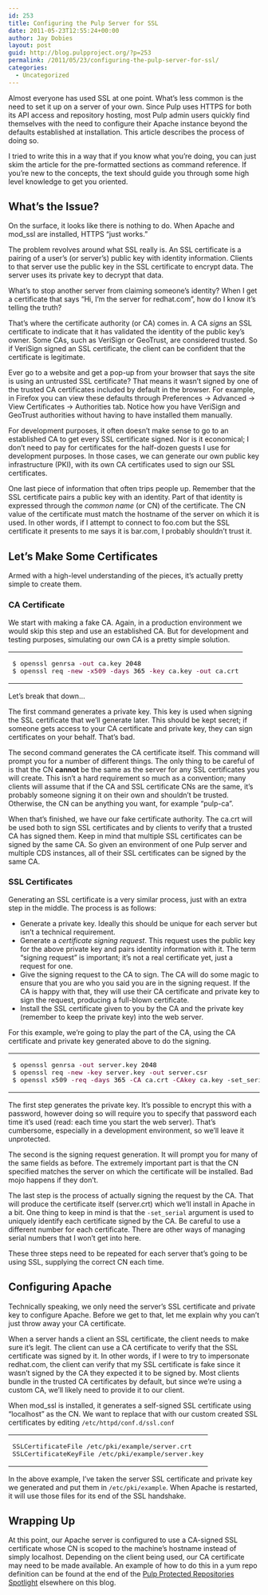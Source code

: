 ```yaml
---
id: 253
title: Configuring the Pulp Server for SSL
date: 2011-05-23T12:55:24+00:00
author: Jay Dobies
layout: post
guid: http://blog.pulpproject.org/?p=253
permalink: /2011/05/23/configuring-the-pulp-server-for-ssl/
categories:
  - Uncategorized
---
```

Almost everyone has used SSL at one point. What&#8217;s less common is the need to set it up on a server of your own. Since Pulp uses HTTPS for both its API access and repository hosting, most Pulp admin users quickly find themselves with the need to configure their Apache instance beyond the defaults established at installation. This article describes the process of doing so.

I tried to write this in a way that if you know what you&#8217;re doing, you can just skim the article for the pre-formatted sections as command reference. If you&#8217;re new to the concepts, the text should guide you through some high level knowledge to get you oriented.

## What&#8217;s the Issue?

On the surface, it looks like there is nothing to do. When Apache and mod_ssl are installed, HTTPS &#8220;just works.&#8221;

The problem revolves around what SSL really is. An SSL certificate is a pairing of a user&#8217;s (or server&#8217;s) public key with identity information. Clients to that server use the public key in the SSL certificate to encrypt data. The server uses its private key to decrypt that data.

What&#8217;s to stop another server from claiming someone&#8217;s identity? When I get a certificate that says &#8220;Hi, I&#8217;m the server for redhat.com&#8221;, how do I know it&#8217;s telling the truth?

That&#8217;s where the certificate authority (or CA) comes in. A CA _signs_ an SSL certificate to indicate that it has validated the identity of the public key&#8217;s owner. Some CAs, such as VeriSign or GeoTrust, are considered trusted. So if VeriSign signed an SSL certificate, the client can be confident that the certificate is legitimate.

Ever go to a website and get a pop-up from your browser that says the site is using an untrusted SSL certificate? That means it wasn&#8217;t signed by one of the trusted CA certificates included by default in the browser. For example, in Firefox you can view these defaults through Preferences -> Advanced -> View Certificates -> Authorities tab. Notice how you have VeriSign and GeoTrust authorities without having to have installed them manually.

For development purposes, it often doesn&#8217;t make sense to go to an established CA to get every SSL certificate signed. Nor is it economical; I don&#8217;t need to pay for certificates for the half-dozen guests I use for development purposes. In those cases, we can generate our own public key infrastructure (PKI), with its own CA certificates used to sign our SSL certificates.

One last piece of information that often trips people up. Remember that the SSL certificate pairs a public key with an identity. Part of that identity is expressed through the _common name_ (or CN) of the certificate. The CN value of the certificate must match the hostname of the server on which it is used. In other words, if I attempt to connect to foo.com but the SSL certificate it presents to me says it is bar.com, I probably shouldn&#8217;t trust it.

## Let&#8217;s Make Some Certificates

Armed with a high-level understanding of the pieces, it&#8217;s actually pretty simple to create them.

### CA Certificate

We start with making a fake CA. Again, in a production environment we would skip this step and use an established CA. But for development and testing purposes, simulating our own CA is a pretty simple solution.

<div class="wp_syntax">
  <table>
    <tr>
      <td class="code">
        <pre class="bash" style="font-family:monospace;">$ openssl genrsa <span style="color: #660033;">-out</span> ca.key <span style="color: #000000;">2048</span>
$ openssl req <span style="color: #660033;">-new</span> <span style="color: #660033;">-x509</span> <span style="color: #660033;">-days</span> <span style="color: #000000;">365</span> <span style="color: #660033;">-key</span> ca.key <span style="color: #660033;">-out</span> ca.crt</pre>
      </td>
    </tr>
  </table>
</div>

Let&#8217;s break that down&#8230;

The first command generates a private key. This key is used when signing the SSL certificate that we&#8217;ll generate later. This should be kept secret; if someone gets access to your CA certificate and private key, they can sign certificates on your behalf. That&#8217;s bad.

The second command generates the CA certificate itself. This command will prompt you for a number of different things. The only thing to be careful of is that the CN **cannot** be the same as the server for any SSL certificates you will create. This isn&#8217;t a hard requirement so much as a convention; many clients will assume that if the CA and SSL certificate CNs are the same, it&#8217;s probably someone signing it on their own and shouldn&#8217;t be trusted. Otherwise, the CN can be anything you want, for example &#8220;pulp-ca&#8221;.

When that&#8217;s finished, we have our fake certificate authority. The ca.crt will be used both to sign SSL certificates and by clients to verify that a trusted CA has signed them. Keep in mind that multiple SSL certificates can be signed by the same CA. So given an environment of one Pulp server and multiple CDS instances, all of their SSL certificates can be signed by the same CA.

### SSL Certificates

Generating an SSL certificate is a very similar process, just with an extra step in the middle. The process is as follows:

  * Generate a private key. Ideally this should be unique for each server but isn&#8217;t a technical requirement.
  * Generate a _certificate signing request_. This request uses the public key for the above private key and pairs identity information with it. The term &#8220;signing request&#8221; is important; it&#8217;s not a real certificate yet, just a request for one.
  * Give the signing request to the CA to sign. The CA will do some magic to ensure that you are who you said you are in the signing request. If the CA is happy with that, they will use their CA certificate and private key to sign the request, producing a full-blown certificate.
  * Install the SSL certificate given to you by the CA and the private key (remember to keep the private key) into the web server.

For this example, we&#8217;re going to play the part of the CA, using the CA certificate and private key generated above to do the signing.

<div class="wp_syntax">
  <table>
    <tr>
      <td class="code">
        <pre class="bash" style="font-family:monospace;">$ openssl genrsa <span style="color: #660033;">-out</span> server.key <span style="color: #000000;">2048</span>
$ openssl req <span style="color: #660033;">-new</span> <span style="color: #660033;">-key</span> server.key <span style="color: #660033;">-out</span> server.csr
$ openssl x509 <span style="color: #660033;">-req</span> <span style="color: #660033;">-days</span> <span style="color: #000000;">365</span> <span style="color: #660033;">-CA</span> ca.crt <span style="color: #660033;">-CAkey</span> ca.key -set_serial 01 <span style="color: #660033;">-in</span> server.csr <span style="color: #660033;">-out</span> server.crt</pre>
      </td>
    </tr>
  </table>
</div>

The first step generates the private key. It&#8217;s possible to encrypt this with a password, however doing so will require you to specify that password each time it&#8217;s used (read: each time you start the web server). That&#8217;s cumbersome, especially in a development environment, so we&#8217;ll leave it unprotected.

The second is the signing request generation. It will prompt you for many of the same fields as before. The extremely important part is that the CN specified matches the server on which the certificate will be installed. Bad mojo happens if they don&#8217;t.

The last step is the process of actually signing the request by the CA. That will produce the certificate itself (server.crt) which we&#8217;ll install in Apache in a bit. One thing to keep in mind is that the `-set_serial` argument is used to uniquely identify each certificate signed by the CA. Be careful to use a different number for each certificate. There are other ways of managing serial numbers that I won&#8217;t get into here.

These three steps need to be repeated for each server that&#8217;s going to be using SSL, supplying the correct CN each time.

## Configuring Apache

Technically speaking, we only need the server&#8217;s SSL certificate and private key to configure Apache. Before we get to that, let me explain why you can&#8217;t just throw away your CA certificate.

When a server hands a client an SSL certificate, the client needs to make sure it&#8217;s legit. The client can use a CA certificate to verify that the SSL certificate was signed by it. In other words, if I were to try to impersonate redhat.com, the client can verify that my SSL certificate is fake since it wasn&#8217;t signed by the CA they expected it to be signed by. Most clients bundle in the trusted CA certificates by default, but since we&#8217;re using a custom CA, we&#8217;ll likely need to provide it to our client.

When mod_ssl is installed, it generates a self-signed SSL certificate using &#8220;localhost&#8221; as the CN. We want to replace that with our custom created SSL certificates by editing `/etc/httpd/conf.d/ssl.conf`

<div class="wp_syntax">
  <table>
    <tr>
      <td class="code">
        <pre class="none" style="font-family:monospace;">SSLCertificateFile /etc/pki/example/server.crt
SSLCertificateKeyFile /etc/pki/example/server.key</pre>
      </td>
    </tr>
  </table>
</div>

In the above example, I&#8217;ve taken the server SSL certificate and private key we generated and put them in `/etc/pki/example`. When Apache is restarted, it will use those files for its end of the SSL handshake.

## Wrapping Up

At this point, our Apache server is configured to use a CA-signed SSL certificate whose CN is scoped to the machine&#8217;s hostname instead of simply localhost. Depending on the client being used, our CA certificate may need to be made available. An example of how to do this in a yum repo definition can be found at the end of the [Pulp Protected Repositories Spotlight](/2011/05/18/pulp-protected-repositories/) elsewhere on this blog.